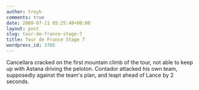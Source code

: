 ```yaml
---
author: troyh
comments: true
date: 2009-07-11 05:25:48+00:00
layout: post
slug: tour-de-france-stage-7
title: Tour de France Stage 7
wordpress_id: 3705
---
```


Cancellara cracked on the first mountain climb of the tour, not able to keep up with Astana driving the peloton. Contador attacked his own team, supposedly against the team's plan, and leapt ahead of Lance by 2 seconds.
